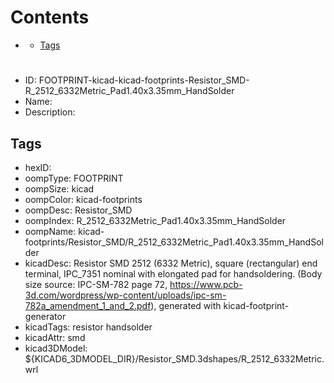 



Contents
========

* [](#)
	* [Tags](#tags)

# 

- ID: FOOTPRINT-kicad-kicad-footprints-Resistor_SMD-R_2512_6332Metric_Pad1.40x3.35mm_HandSolder
- Name: 
- Description: 

## Tags

- hexID: 
- oompType: FOOTPRINT
- oompSize: kicad
- oompColor: kicad-footprints
- oompDesc: Resistor_SMD
- oompIndex: R_2512_6332Metric_Pad1.40x3.35mm_HandSolder
- oompName: kicad-footprints/Resistor_SMD/R_2512_6332Metric_Pad1.40x3.35mm_HandSolder
- kicadDesc: Resistor SMD 2512 (6332 Metric), square (rectangular) end terminal, IPC_7351 nominal with elongated pad for handsoldering. (Body size source: IPC-SM-782 page 72, https://www.pcb-3d.com/wordpress/wp-content/uploads/ipc-sm-782a_amendment_1_and_2.pdf), generated with kicad-footprint-generator
- kicadTags: resistor handsolder
- kicadAttr: smd
- kicad3DModel: ${KICAD6_3DMODEL_DIR}/Resistor_SMD.3dshapes/R_2512_6332Metric.wrl
